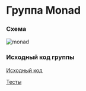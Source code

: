 # Группа Monad

### Схема

![monad](https://gitflic.ru/project/artemkorsakov/scalabook/blob/raw?file=images%2Fmonad.png&commit=5d4abfa2cfdeb8f6693a0894f4892541a79217a6)

### Исходный код группы

[Исходный код](https://gitflic.ru/project/artemkorsakov/scalabook/file?file=examples%2Fsrc%2Fmain%2Fscala%2Ftypeclass%2Fmonad&plain=1)

[Тесты](https://gitflic.ru/project/artemkorsakov/scalabook/file?file=examples%2Fsrc%2Ftest%2Fscala%2Ftypeclass%2Fmonad)
